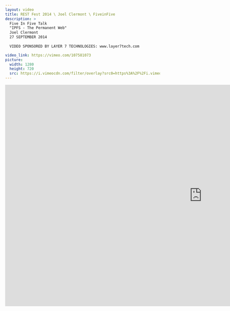 ```yaml
---
layout: video
title: REST Fest 2014 \ Joel Clermont \ FiveinFive
description: >
  Five In Five Talk
  "IPFS - The Permanent Web"
  Joel Clermont
  27 SEPTEMBER 2014
  
  VIDEO SPONSORED BY LAYER 7 TECHNOLOGIES: www.layer7tech.com

video_link: https://vimeo.com/107581073
picture:
  width: 1280
  height: 720
  src: https://i.vimeocdn.com/filter/overlay?src0=https%3A%2F%2Fi.vimeocdn.com%2Fvideo%2F491023400_1280x720.jpg&src1=http%3A%2F%2Ff.vimeocdn.com%2Fp%2Fimages%2Fcrawler_play.png
---
```

<iframe src="https://player.vimeo.com/video/107581073?title=0&byline=0&portrait=0&badge=0&autopause=0&player_id=0" width="1280" height="720" frameborder="0" title="REST Fest 2014 \ Joel Clermont \ FiveinFive" webkitallowfullscreen mozallowfullscreen allowfullscreen></iframe>